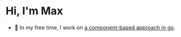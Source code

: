 <h1>Hi, I'm Max</h1>

- 🔭 In my free time, I work on [a component-based approach in go](https://github.com/goava).
